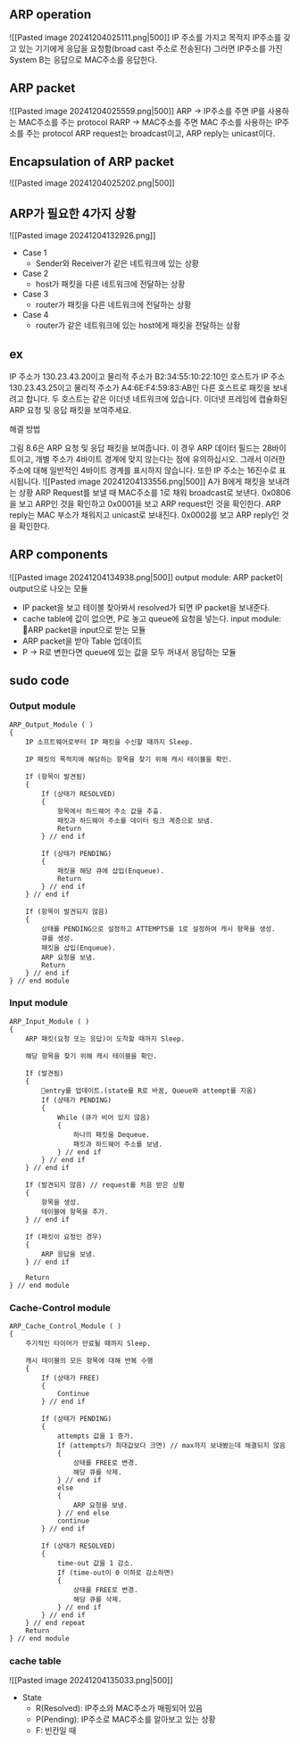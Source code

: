## ARP operation
![[Pasted image 20241204025111.png|500]]
IP 주소를 가지고 목적지 IP주소를 갖고 있는 기기에게 응답을 요청함(broad cast 주소로 전송된다)
그러면 IP주소를 가진 System B는 응답으로 MAC주소를 응답한다.
## ARP packet
![[Pasted image 20241204025559.png|500]]
ARP -> IP주소를 주면 IP를 사용하는 MAC주소를 주는 protocol
RARP -> MAC주소를 주면 MAC 주소를 사용하는 IP주소를 주는 protocol
ARP request는 broadcast이고, ARP reply는 unicast이다.
## Encapsulation of ARP packet
![[Pasted image 20241204025202.png|500]]

## ARP가 필요한 4가지 상황
![[Pasted image 20241204132926.png]]
- Case 1
	- Sender와 Receiver가 같은 네트워크에 있는 상황
- Case 2
	- host가 패킷을 다른 네트워크에 전달하는 상황
- Case 3
	- router가 패킷을 다른 네트워크에 전달하는 상황
- Case 4
	- router가 같은 네트워크에 있는 host에게 패킷을 전달하는 상황

## ex
IP 주소가 130.23.43.20이고 물리적 주소가 B2:34:55:10:22:10인 호스트가 IP 주소 130.23.43.25이고 물리적 주소가 A4:6E:F4:59:83:AB인 다른 호스트로 패킷을 보내려고 합니다. 두 호스트는 같은 이더넷 네트워크에 있습니다. 이더넷 프레임에 캡슐화된 ARP 요청 및 응답 패킷을 보여주세요.

해결 방법

그림 8.6은 ARP 요청 및 응답 패킷을 보여줍니다. 이 경우 ARP 데이터 필드는 28바이트이고, 개별 주소가 4바이트 경계에 맞지 않는다는 점에 유의하십시오. 그래서 이러한 주소에 대해 일반적인 4바이트 경계를 표시하지 않습니다. 또한 IP 주소는 16진수로 표시됩니다.
![[Pasted image 20241204133556.png|500]]
A가 B에게 패킷을 보내려는 상황
ARP Request를 보낼 때 MAC주소를 1로 채워 broadcast로 보낸다.
0x0806을 보고 ARP인 것을 확인하고 0x0001을 보고 ARP request인 것을 확인한다.
 ARP reply는 MAC 부소가 채워지고 unicast로 보내진다.
 0x0002를 보고 ARP reply인 것을 확인한다.

## ARP components
![[Pasted image 20241204134938.png|500]]
output module: ARP packet이 output으로 나오는 모듈
- IP packet을 보고 테이블 찾아봐서 resolved가 되면 IP packet을 보내준다.
- cache table에 값이 없으면, P로 놓고 queue에 요청을 넣는다.
input module: ARP packet을 input으로 받는 모듈
- ARP packet을 받아 Table 업데이트
- P -> R로 변한다면 queue에 있는 값을 모두 꺼내서 응답하는 모듈
## sudo code
### Output module
```
ARP_Output_Module ( )
{
    IP 소프트웨어로부터 IP 패킷을 수신할 때까지 Sleep.

    IP 패킷의 목적지에 해당하는 항목을 찾기 위해 캐시 테이블을 확인.

    If (항목이 발견됨)
    {
        If (상태가 RESOLVED)
        {
            항목에서 하드웨어 주소 값을 추출.
            패킷과 하드웨어 주소를 데이터 링크 계층으로 보냄.
            Return
        } // end if

        If (상태가 PENDING)
        {
            패킷을 해당 큐에 삽입(Enqueue).
            Return
        } // end if
    } // end if

    If (항목이 발견되지 않음)
    {
        상태를 PENDING으로 설정하고 ATTEMPTS를 1로 설정하여 캐시 항목을 생성.
        큐를 생성.
        패킷을 삽입(Enqueue).
        ARP 요청을 보냄.
        Return
    } // end if
} // end module

```
### Input module
```
ARP_Input_Module ( )
{
    ARP 패킷(요청 또는 응답)이 도착할 때까지 Sleep.

    해당 항목을 찾기 위해 캐시 테이블을 확인.

    If (발견됨)
    {
        entry를 업데이트.(state를 R로 바꿈, Queue와 attempt를 지움)
        If (상태가 PENDING)
        {
            While (큐가 비어 있지 않음)
            {
                하나의 패킷을 Dequeue.
                패킷과 하드웨어 주소를 보냄.
            } // end if
        } // end if
    } // end if

    If (발견되지 않음) // request를 처음 받은 상황
    {
        항목을 생성.
        테이블에 항목을 추가.
    } // end if

    If (패킷이 요청인 경우)
    {
        ARP 응답을 보냄.
    } // end if

    Return
} // end module

```
### Cache-Control module
```
ARP_Cache_Control_Module ( )
{
    주기적인 타이머가 만료될 때까지 Sleep.

    캐시 테이블의 모든 항목에 대해 반복 수행
    {
        If (상태가 FREE)
        {
            Continue
        } // end if

        If (상태가 PENDING)
        {
            attempts 값을 1 증가.
            If (attempts가 최대값보다 크면) // max까지 보내봤는데 해결되지 않음 
            {
                상태를 FREE로 변경.
                해당 큐를 삭제.
            } // end if
            else
            {
                ARP 요청을 보냄.
            } // end else
            continue
        } // end if

        If (상태가 RESOLVED)
        {
            time-out 값을 1 감소.
            If (time-out이 0 이하로 감소하면)
            {
                상태를 FREE로 변경.
                해당 큐를 삭제.
            } // end if
        } // end if
    } // end repeat
    Return
} // end module

```
### cache table
![[Pasted image 20241204135033.png|500]]
- State
	- R(Resolved): IP주소와 MAC주소가 매핑되어 있음
	- P(Pending): IP주소로 MAC주소를 알아보고 있는 상황
	- F: 빈칸일 때